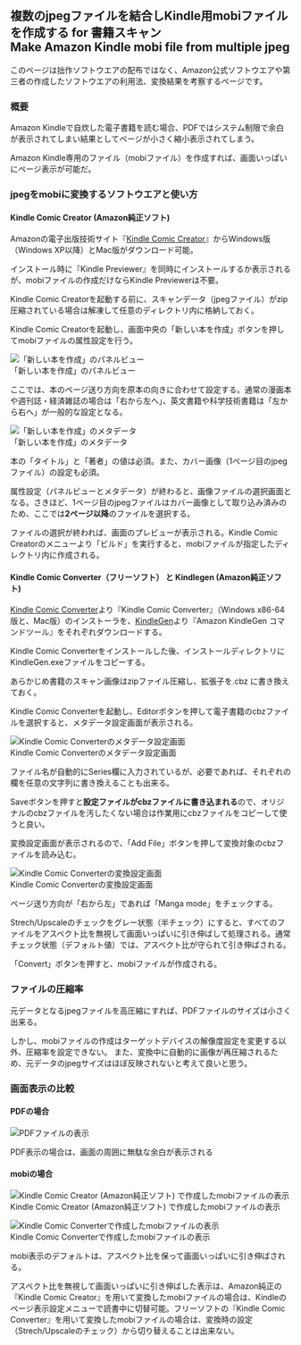 ## 複数のjpegファイルを結合しKindle用mobiファイルを作成する for 書籍スキャン<br />Make Amazon Kindle mobi file from multiple jpeg

このページは拙作ソフトウエアの配布ではなく、Amazon公式ソフトウエアや第三者の作成したソフトウエアの利用法、変換結果を考察するページです。

### 概要
Amazon Kindleで自炊した電子書籍を読む場合、PDFではシステム制限で余白が表示されてしまい結果としてページが小さく縮小表示されてしまう。

Amazon Kindle専用のファイル（mobiファイル）を作成すれば、画面いっぱいにページ表示が可能だ。 

### jpegをmobiに変換するソフトウエアと使い方
#### Kindle Comic Creator (Amazon純正ソフト) 
Amazonの電子出版技術サイト『[Kindle Comic Creator](https://www.amazon.co.jp/gp/feature.html?ie=UTF8&docId=3077699036)』からWindows版（Windows XP以降）とMac版がダウンロード可能。

インストール時に『Kindle Previewer』を同時にインストールするか表示されるが、mobiファイルの作成だけならKindle Previewerは不要。

Kindle Comic Creatorを起動する前に、スキャンデータ（jpegファイル）がzip圧縮されている場合は解凍して任意のディレクトリ内に格納しておく。

Kindle Comic Creatorを起動し、画面中央の「新しい本を作成」ボタンを押してmobiファイルの属性設定を行う。 

  ![「新しい本を作成」のパネルビュー](readme_pics/kindle-amazon-kcc-001.jpg)<br />
  「新しい本を作成」のパネルビュー

ここでは、本のページ送り方向を原本の向きに合わせて設定する。通常の漫画本や週刊誌・経済雑誌の場合は「右から左へ」、英文書籍や科学技術書籍は「左から右へ」が一般的な設定となる。 

  ![「新しい本を作成」のメタデータ](readme_pics/kindle-amazon-kcc-002.jpg)<br/>
  「新しい本を作成」のメタデータ

本の「タイトル」と「著者」の値は必須。また、カバー画像（1ページ目のjpegファイル）の設定も必須。

属性設定（パネルビューとメタデータ）が終わると、画像ファイルの選択画面となる。さきほど、1ページ目のjpegファイルはカバー画像として取り込み済みのため、ここでは**2ページ以降**のファイルを選択する。

ファイルの選択が終われば、画面のプレビューが表示される。Kindle Comic Creatorのメニューより「ビルド」を実行すると、mobiファイルが指定したディレクトリ内に作成される。 

####  Kindle Comic Converter（フリーソフト） と Kindlegen (Amazon純正ソフト) 

[Kindle Comic Converter](https://kcc.iosphe.re/)より『Kindle Comic Converter』（Windows x86-64版と、Mac版）のインストーラを、[KindleGen](https://www.amazon.com/gp/feature.html?ie=UTF8&docId=1000765211)より『Amazon KindleGen コマンドツール』をそれぞれダウンロードする。

Kindle Comic Converterをインストールした後、インストールディレクトリにKindleGen.exeファイルをコピーする。

あらかじめ書籍のスキャン画像はzipファイル圧縮し、拡張子を.cbz に書き換えておく。

Kindle Comic Converterを起動し、Editorボタンを押して電子書籍のcbzファイルを選択すると、メタデータ設定画面が表示される。 

  ![Kindle Comic Converterのメタデータ設定画面](readme_pics/kindle-kcc-003.jpg)<br />
  Kindle Comic Converterのメタデータ設定画面

ファイル名が自動的にSeries欄に入力されているが、必要であれば、それぞれの欄を任意の文字列に書き換えることも出来る。

Saveボタンを押すと**設定ファイルがcbzファイルに書き込まれる**ので、オリジナルのcbzファイルを汚したくない場合は作業用にcbzファイルをコピーして使うと良い。

変換設定画面が表示されるので、「Add File」ボタンを押して変換対象のcbzファイルを読み込む。 

![Kindle Comic Converterの変換設定画面](readme_pics/kindle-kcc-004.jpg)<br />
Kindle Comic Converterの変換設定画面

ページ送り方向が「右から左」であれば「Manga mode」をチェックする。

Strech/Upscaleのチェックをグレー状態（半チェック）にすると、すべてのファイルをアスペクト比を無視して画面いっぱいに引き伸ばして処理される。通常チェック状態（デフォルト値）では、アスペクト比が守られて引き伸ばされる。

「Convert」ボタンを押すと、mobiファイルが作成される。 

### ファイルの圧縮率 

元データとなるjpegファイルを高圧縮にすれば、PDFファイルのサイズは小さく出来る。

しかし、mobiファイルの作成はターゲットデバイスの解像度設定を変更する以外、圧縮率を設定できない。 また、変換中に自動的に画像が再圧縮されるため、元データのjpegサイズはほぼ反映されないと考えて良いと思う。 

###  画面表示の比較

#### PDFの場合

  ![PDFファイルの表示](readme_pics/kindle-screen-pdf.jpg)

PDF表示の場合は、画面の周囲に無駄な余白が表示される 

#### mobiの場合

  ![Kindle Comic Creator (Amazon純正ソフト) で作成したmobiファイルの表示](readme_pics/kindle-screen-strech.jpg)<br />
  Kindle Comic Creator (Amazon純正ソフト) で作成したmobiファイルの表示

  ![Kindle Comic Converterで作成したmobiファイルの表示](readme_pics/kindle-screen-mobi.jpg)<br />
  Kindle Comic Converterで作成したmobiファイルの表示

mobi表示のデフォルトは、アスペクト比を保って画面いっぱいに引き伸ばされる。

アスペクト比を無視して画面いっぱいに引き伸ばした表示は、Amazon純正の『Kindle Comic Creator』を用いて変換したmobiファイルの場合は、Kindleのページ表示設定メニューで読書中に切替可能。フリーソフトの『Kindle Comic Converter』を用いて変換したmobiファイルの場合は、変換時の設定（Strech/Upscaleのチェック）から切り替えることは出来ない。

